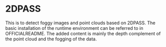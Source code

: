 # 2DPASS

This is to detect foggy images and point clouds based on 2DPASS. The basic installation of the runtime environment can be referred to in OFFICIALREADME. The added content is mainly the depth complement of the point cloud and the fogging of the data.


